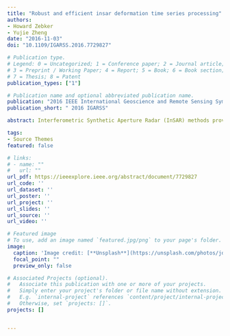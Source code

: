 ```yaml
---
title: "Robust and efficient insar deformation time series processing"
authors:
- Howard Zebker
- Yujie Zheng
date: "2016-11-03"
doi: "10.1109/IGARSS.2016.7729827"

# Publication type.
# Legend: 0 = Uncategorized; 1 = Conference paper; 2 = Journal article;
# 3 = Preprint / Working Paper; 4 = Report; 5 = Book; 6 = Book section;
# 7 = Thesis; 8 = Patent
publication_types: ["1"]

# Publication name and optional abbreviated publication name.
publication: "2016 IEEE International Geoscience and Remote Sensing Symposium (IGARSS)"
publication_short: " 2016 IGARSS"

abstract: Interferometric Synthetic Aperture Radar (InSAR) methods provide high resolution maps of surface deformation applicable to many scientific, engineering and management studies. Modern spaceborne satellites provide long sequences of observations that we can reduce to many interferograms, which in turn provide the deformation histories of many points on the surface. Here we show how raw radar data, or partially processed single look complex (SLC) images may be precorrected for imaging geometry so that formation of the hundreds of interferograms from an observation sequence is both reliable and efficient. Our approach is to use motion compensation to precisely coregister the images and a common master orbit to compensate for the topographic phase terms so that simple cross multiplication yields the needed interferograms.

tags:
- Source Themes
featured: false

# links:
# - name: ""
#   url: ""
url_pdf: https://ieeexplore.ieee.org/abstract/document/7729827
url_code: ''
url_dataset: ''
url_poster: ''
url_project: ''
url_slides: ''
url_source: ''
url_video: ''

# Featured image
# To use, add an image named `featured.jpg/png` to your page's folder. 
image:
  caption: 'Image credit: [**Unsplash**](https://unsplash.com/photos/jdD8gXaTZsc)'
  focal_point: ""
  preview_only: false

# Associated Projects (optional).
#   Associate this publication with one or more of your projects.
#   Simply enter your project's folder or file name without extension.
#   E.g. `internal-project` references `content/project/internal-project/index.md`.
#   Otherwise, set `projects: []`.
projects: []


---
```


